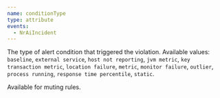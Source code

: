 ```yaml
---
name: conditionType
type: attribute
events:
  - NrAiIncident
---
```


The type of alert condition that triggered the violation. Available values: `baseline`, `external service`, `host not reporting`, `jvm metric`, `key transaction metric`, `location failure`, `metric`, `monitor failure`, `outlier`, `process running`, `response time percentile`, `static`.

Available for muting rules.